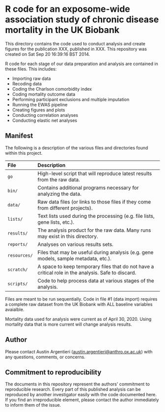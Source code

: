 # R code for an exposome-wide association study of chronic disease mortality in the UK Biobank

This directory contains the code used to conduct analysis and create figures for the publication XXX, published in XXX. This repository was created on Sat Sep 20 16:39:16 BST 2014.

R code for each stage of our data preparation and analysis are contained in these files. This includes:  
* Importing raw data
* Recoding data
* Coding the Charlson comorbidity index
* Coding mortality outcome data
* Performing participant exclusions and multiple imputation
* Running the EWAS pipeline
* Creating figures and plots
* Conducting correlation analyses
* Conducting elastic net analyses

Manifest
--------

The following is a description of the various files and directories found within this project.

|File         |Description                                                                                         |
|:------------|:---------------------------------------------------------------------------------------------------|
|`go`         |High-level script that will reproduce latest results from the raw data.                             |
|`bin/`       |Contains additional programs necessary for analyzing the data.                                      |
|`data/`      |Raw data files (or links to those files if they come from different projects).                      |
|`lists/`     |Text lists used during the processing (e.g. file lists, gene lists, etc.).                          |
|`results/`   |The analysis product for the raw data.  Many runs may exist in this directory.                      |
|`reports/`   |Analyses on various results sets.                                                                   |
|`resources/` |Files that may be useful during analysis (e.g. gene models, sample metadata, etc.).                 |
|`scratch/`   |A space to keep temporary files that do not have a critical role in the analysis.  Safe to discard. |
|`scripts/`   |Code to help process data at various stages of the analysis.                                        


Files are meant to be run sequentially. Code in file #1 (data import) requires a complete raw dataset from the UK Biobank with ALL baseline variables avaialble.   
  
Mortality data used for analysis were current as of April 30, 2020. Using mortality data that is more current will change analysis results.

Author
------

Please contact Austin Argentieri (austin.argentieri@anthro.ox.ac.uk) with any questions, comments, or concerns.


Commitment to reproducibility
-----------------------------

The documents in this repository represent the authors' commitment to reproducible research.  Every part of this published analysis can be reproduced by another investigator easily with the code documented here.  If you find an irreproducible element, please contact the author immediately to inform them of the issue.
